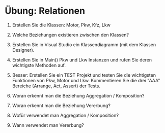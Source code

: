 ﻿Übung: Relationen
==================

1. Erstellen Sie die Klassen: Motor, Pkw, Kfz, Lkw

2. Welche Beziehungen existieren zwischen den Klassen?

3. Erstellen Sie in Visual Studio ein Klassendiagramm (mit dem Klassen Designer).

4. Erstellen Sie in Main() Pkw und Lkw Instanzen und rufen Sie deren wichtigste Methoden auf.
   
5. Besser: Erstellen Sie ein TEST Projekt und testen Sie die wichtigsten Funktionen von Pkw, Motor und Lkw.
   Kommentieren Sie die drei "AAA" Bereiche (Arrange, Act, Assert) der Tests.

6. Woran erkennt man die Beziehung Aggregation / Komposition?

7. Woran erkennt man die Beziehung Vererbung?

8. Wofür verwendet man Aggregation / Komposition?

9. Wann verwendet man Vererbung?

